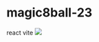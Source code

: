 # magic8ball-23
react vite
![](https://media.giphy.com/media/v1.Y2lkPTc5MGI3NjExcTJ4NTltd2l2ODU1MWF4MXNwc2RpMzQ2MWZ0cTUyNXIxbDJ0NzBraiZlcD12MV9pbnRlcm5hbF9naWZfYnlfaWQmY3Q9Zw/dmSYOrpTlFiHj3DzNF/giphy.gif)


